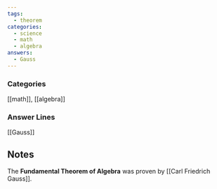 ```yaml
---
tags:
  - theorem
categories:
  - science
  - math
  - algebra
answers:
  - Gauss
---
```

### Categories
[[math]], [[algebra]]
### Answer Lines
[[Gauss]]
## Notes

The **Fundamental Theorem of Algebra** was proven by [[Carl Friedrich Gauss]].